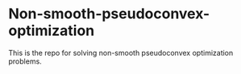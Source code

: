 # Non-smooth-pseudoconvex-optimization

This is the repo for solving non-smooth pseudoconvex optimization problems.
